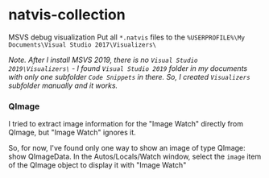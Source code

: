 # natvis-collection
MSVS debug visualization
Put all `*.natvis` files to the `%USERPROFILE%\My Documents\Visual Studio 2017\Visualizers\`

_Note. After I install MSVS 2019, there is no `Visual Studio 2019\Visualizers\` - I found `Visual Studio 2019` folder  in my documents with only one subfolder `Code Snippets` in there. So, I created `Visualizers` subfolder manually and it works._

### QImage
I tried to extract image information for the "Image Watch" directly from QImage, but "Image Watch" ignores it.

So, for now, I've found only one way to show an image of type QImage: show QImageData. In the Autos/Locals/Watch window, select the `image` item of the QImage object to display it with "Image Watch"
